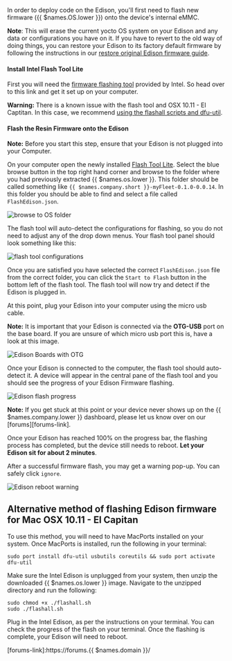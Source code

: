 In order to deploy code on the Edison, you'll first need to flash new firmware ({{ $names.OS.lower }}) onto the device's internal eMMC.

__Note__: This will erase the current yocto OS system on your Edison and any data or configurations you have on it. If you have to revert to the old way of doing things, you can restore your Edison to its factory default firmware by following the instructions in our [restore original Edison firmware guide](/troubleshooting/restore-edison).

#### Install Intel Flash Tool Lite

First you will need the [firmware flashing tool][flash-tool-link] provided by Intel. So head over to this link and get it set up on your computer.

__Warning:__ There is a known issue with the flash tool and OSX 10.11 - El Captitan. In this case, we recommend [using the flashall scripts and dfu-util](/edison/nodejs/getting-started/#alternative-method-of-flashing-edison-firmware-for-mac-osx-10-11-el-capitan).

#### Flash the Resin Firmware onto the Edison

__Note:__ Before you start this step, ensure that your Edison is not plugged into your Computer.

On your computer open the newly installed [Flash Tool Lite][flash-tool-link]. Select the blue browse button in the top right hand corner and browse to the folder where you had previously extracted {{ $names.os.lower }}. This folder should be called something like `{{ $names.company.short }}-myFleet-0.1.0-0.0.14`. In this folder you should be able to find and select a file called `FlashEdison.json`.

![browse to OS folder](/img/edison/browse-select-flash-tool.png)

The flash tool will auto-detect the configurations for flashing, so you do not need to adjust any of the drop down menus. Your flash tool panel should look something like this:

![flash tool configurations](/img/edison/flash-tool-cdc-config.png)

Once you are satisfied you have selected the correct `FlashEdison.json` file from the correct folder, you can click the `Start to Flash` button in the bottom left of the flash tool. The flash tool will now try and detect if the Edison is plugged in.

At this point, plug your Edison into your computer using the micro usb cable.

__Note:__ It is important that your Edison is connected via the **OTG-USB** port on the base board. If you are unsure of which micro usb port this is, have a look at this image.

![Edison Boards with OTG](/img/edison/edison-otg-ports.png)

Once your Edison is connected to the computer, the flash tool should auto-detect it. A device will appear in the central pane of the flash tool and you should see the progress of your Edison Firmware flashing.

![Edison flash progress](/img/edison/flash-edison-progress.png)

__Note:__ If you get stuck at this point or your device never shows up on the {{ $names.company.lower }} dashboard, please let us know over on our [forums][forums-link].

Once your Edison has reached 100% on the progress bar, the flashing process has completed, but the device still needs to reboot. **Let your Edison sit for about 2 minutes**.

After a successful firmware flash, you may get a warning pop-up. You can safely click `ignore`.

![Edison reboot warning](/img/edison/edison-restart-warning.png)

## Alternative method of flashing Edison firmware for Mac OSX 10.11 - El Capitan

To use this method, you will need to have MacPorts installed on your system. Once MacPorts is installed, run the following in your terminal:
```shell
sudo port install dfu-util usbutils coreutils && sudo port activate dfu-util
```

Make sure the Intel Edison is unplugged from your system, then unzip the downloaded {{ $names.os.lower }} image. Navigate to the unzipped directory and run the following:

```shell
sudo chmod +x ./flashall.sh
sudo ./flashall.sh
```
Plug in the Intel Edison, as per the instructions on your terminal. You can check the progress of the flash on your terminal. Once the flashing is complete, your Edison will need to reboot.

[flash-tool-link]:https://01.org/android-ia/downloads/intel-platform-flash-tool-lite
[forums-link]:https://forums.{{ $names.domain }}/
